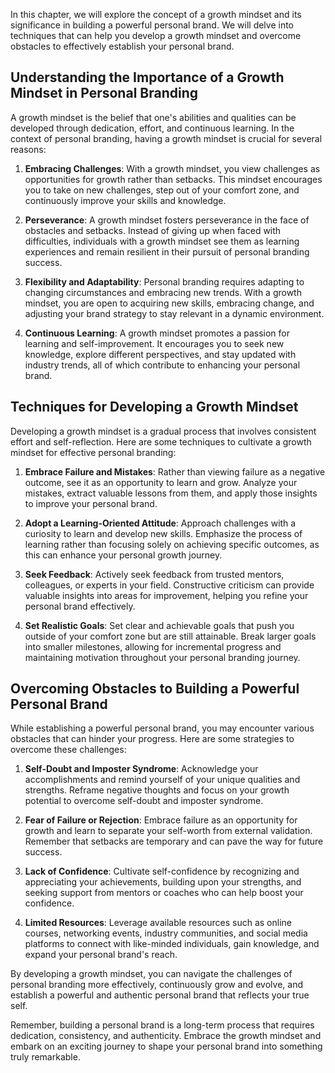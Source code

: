 
In this chapter, we will explore the concept of a growth mindset and its significance in building a powerful personal brand. We will delve into techniques that can help you develop a growth mindset and overcome obstacles to effectively establish your personal brand.

Understanding the Importance of a Growth Mindset in Personal Branding
---------------------------------------------------------------------

A growth mindset is the belief that one's abilities and qualities can be developed through dedication, effort, and continuous learning. In the context of personal branding, having a growth mindset is crucial for several reasons:

1. **Embracing Challenges**: With a growth mindset, you view challenges as opportunities for growth rather than setbacks. This mindset encourages you to take on new challenges, step out of your comfort zone, and continuously improve your skills and knowledge.

2. **Perseverance**: A growth mindset fosters perseverance in the face of obstacles and setbacks. Instead of giving up when faced with difficulties, individuals with a growth mindset see them as learning experiences and remain resilient in their pursuit of personal branding success.

3. **Flexibility and Adaptability**: Personal branding requires adapting to changing circumstances and embracing new trends. With a growth mindset, you are open to acquiring new skills, embracing change, and adjusting your brand strategy to stay relevant in a dynamic environment.

4. **Continuous Learning**: A growth mindset promotes a passion for learning and self-improvement. It encourages you to seek new knowledge, explore different perspectives, and stay updated with industry trends, all of which contribute to enhancing your personal brand.

Techniques for Developing a Growth Mindset
------------------------------------------

Developing a growth mindset is a gradual process that involves consistent effort and self-reflection. Here are some techniques to cultivate a growth mindset for effective personal branding:

1. **Embrace Failure and Mistakes**: Rather than viewing failure as a negative outcome, see it as an opportunity to learn and grow. Analyze your mistakes, extract valuable lessons from them, and apply those insights to improve your personal brand.

2. **Adopt a Learning-Oriented Attitude**: Approach challenges with a curiosity to learn and develop new skills. Emphasize the process of learning rather than focusing solely on achieving specific outcomes, as this can enhance your personal growth journey.

3. **Seek Feedback**: Actively seek feedback from trusted mentors, colleagues, or experts in your field. Constructive criticism can provide valuable insights into areas for improvement, helping you refine your personal brand effectively.

4. **Set Realistic Goals**: Set clear and achievable goals that push you outside of your comfort zone but are still attainable. Break larger goals into smaller milestones, allowing for incremental progress and maintaining motivation throughout your personal branding journey.

Overcoming Obstacles to Building a Powerful Personal Brand
----------------------------------------------------------

While establishing a powerful personal brand, you may encounter various obstacles that can hinder your progress. Here are some strategies to overcome these challenges:

1. **Self-Doubt and Imposter Syndrome**: Acknowledge your accomplishments and remind yourself of your unique qualities and strengths. Reframe negative thoughts and focus on your growth potential to overcome self-doubt and imposter syndrome.

2. **Fear of Failure or Rejection**: Embrace failure as an opportunity for growth and learn to separate your self-worth from external validation. Remember that setbacks are temporary and can pave the way for future success.

3. **Lack of Confidence**: Cultivate self-confidence by recognizing and appreciating your achievements, building upon your strengths, and seeking support from mentors or coaches who can help boost your confidence.

4. **Limited Resources**: Leverage available resources such as online courses, networking events, industry communities, and social media platforms to connect with like-minded individuals, gain knowledge, and expand your personal brand's reach.

By developing a growth mindset, you can navigate the challenges of personal branding more effectively, continuously grow and evolve, and establish a powerful and authentic personal brand that reflects your true self.

Remember, building a personal brand is a long-term process that requires dedication, consistency, and authenticity. Embrace the growth mindset and embark on an exciting journey to shape your personal brand into something truly remarkable.
